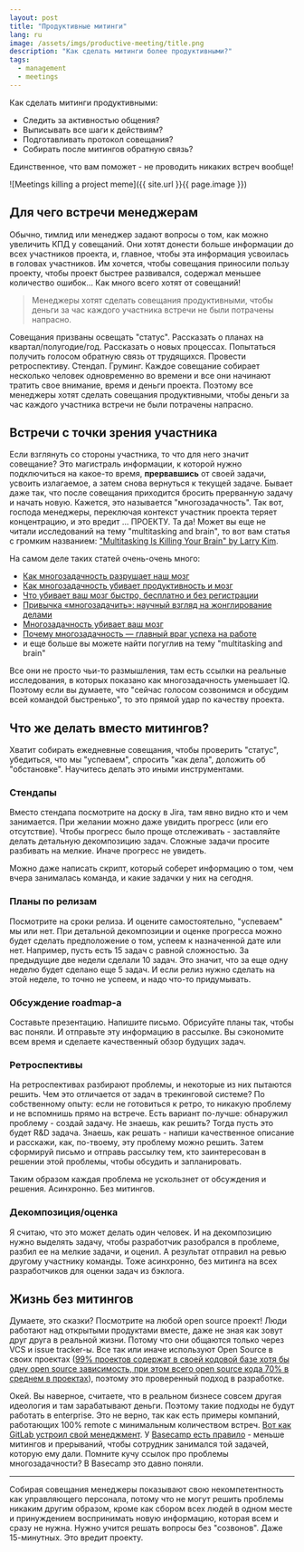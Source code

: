 ```yaml
---
layout: post
title: "Продуктивные митинги"
lang: ru
image: /assets/imgs/productive-meeting/title.png
description: "Как сделать митинги более продуктивными?"
tags:
  - management
  - meetings
---
```


Как сделать митинги продуктивными: 
- Следить за активностью общения? 
- Выписывать все шаги к действиям? 
- Подготавливать протокол совещания? 
- Собирать после митингов обратную связь? 

Единственное, что вам поможет - не проводить никаких встреч вообще!

![Meetings killing a project meme]({{ site.url }}{{ page.image }})
<!--more-->

## Для чего встречи менеджерам
Обычно, тимлид или менеджер задают вопросы о том, как можно увеличить КПД у совещаний. 
Они хотят донести больше информации до всех участников проекта, и, главное, 
чтобы эта информация усвоилась в головах участников. Им хочется, чтобы совещания 
приносили пользу проекту, чтобы проект быстрее развивался, 
содержал меньшее количество ошибок... Как много всего хотят от совещаний!

> Менеджеры хотят сделать совещания
продуктивными, чтобы деньги за час каждого участника встречи не были
потрачены напрасно.

Совещания призваны освещать "статус". Рассказать о планах на квартал/полугодие/год.
Рассказать о новых процессах. Попытаться получить голосом обратную связь от 
трудящихся. Провести ретроспективу. Стендап. Груминг. Каждое совещание собирает
несколько человек одновременно во времени и все они начинают тратить свое 
внимание, время и деньги проекта. Поэтому все менеджеры хотят сделать совещания
продуктивными, чтобы деньги за час каждого участника встречи не были
потрачены напрасно.

## Встречи с точки зрения участника
Если взглянуть со стороны участника, то что для него значит совещание? 
Это магистраль информации, к которой нужно подключиться на какое-то время, 
**прервавшись** от своей задачи, усвоить излагаемое, а затем снова вернуться к текущей задаче. 
Бывает даже так, что после совещания приходится бросить прерванную задачу и 
начать новую. Кажется, это называется "многозадачность". Так вот, господа 
менеджеры, переключая контекст участник проекта теряет концентрацию, и это 
вредит ... ПРОЕКТУ. Та да! Может вы еще не читали исследований на тему 
"multitasking and brain", то вот вам статья с громким названием:
["Multitasking Is Killing Your Brain" by Larry Kim][why-multi-tasking-is-bad].

На самом деле таких статей очень-очень много:
- [Как многозадачность разрушает наш мозг][kak-mnogozadachnost-razrushaet-nash-mozg]
- [Как многозадачность убивает продуктивность и мозг][kak-mnogozadachnost-ubivaet-produktivnost-i-mozg]
- [Что убивает ваш мозг быстро, бесплатно и без регистрации][multitasking-is-killing-your-brain]
- [Привычка «многозадачить»: научный взгляд на жонглирование делами][privychka-mnogozadachit]
- [Многозадачность убивает ваш мозг][how-multitasking-is-killing-our-brain]
- [Почему многозадачность — главный враг успеха на работе][pochemu-mnogozadachnost-glavnyy-vrag-uspeha-na-rabote]
- и еще больше вы можете найти погуглив на тему "multitasking and brain"

Все они не просто чьи-то размышления, там есть ссылки на реальные исследования,
в которых показано как многозадачность уменьшает IQ. Поэтому если вы думаете, 
что "сейчас голосом созвонимся и обсудим всей командой быстренько", то это 
прямой удар по качеству проекта.

## Что же делать вместо митингов?
Хватит собирать ежедневные совещания, чтобы проверить "статус", убедиться, 
что мы "успеваем", спросить "как дела", доложить об "обстановке". Научитесь 
делать это иными инструментами. 

### Стендапы
Вместо стендапа посмотрите на доску в Jira, там явно видно кто
и чем занимается. При желании можно даже увидить прогресс (или его отсутствие).
Чтобы прогресс было проще отслеживать - заставляйте делать детальную 
декомпозицию задач. Сложные задачи просите разбивать на мелкие. Иначе прогресс 
не увидеть.

Можно даже написать скрипт, который соберет информацию о том, чем вчера 
занималась команда, и какие задачки у них на сегодня.

### Планы по релизам
Посмотрите на сроки релиза. И оцените самостоятельно, "успеваем" мы или нет. 
При детальной декомпозиции и оценке прогресса можно будет сделать предположение 
о том, успеем к назначенной дате или нет. Например, пусть есть 15 задач с равной
сложностью. За предыдущие две недели сделали 10 задач. Это значит, что за еще 
одну неделю будет сделано еще 5 задач. И если релиз нужно сделать на этой неделе,
то точно не успеем, и надо что-то придумывать.

### Обсуждение roadmap-а
Составьте презентацию. Напишите письмо. Обрисуйте планы так, чтобы вас поняли.
И отправьте эту информацию в рассылке. Вы сэкономите всем время и сделаете 
качественный обзор будущих задач.

### Ретроспективы
На ретроспективах разбирают проблемы, и некоторые из них пытаются решить. Чем 
это отличается от задач в трекинговой системе? По собственному опыту: если не 
готовиться к ретро, то никакую проблему и не вспомнишь прямо на встрече. Есть
вариант по-лучше: обнаружил проблему - создай задачу. Не знаешь, как решить? 
Тогда пусть это будет R&D задача. Знаешь, как решать - напиши качественное 
описание и расскажи, как, по-твоему, эту проблему можно решить. Затем сформируй
письмо и отправь рассылку тем, кто заинтересован в решении этой проблемы, чтобы 
обсудить и запланировать.

Таким образом каждая проблема не ускользнет от обсуждения и решения. Асинхронно.
Без митингов.

### Декомпозиция/оценка
Я считаю, что это может делать один человек. И на декомпозицию нужно выделять 
задачу, чтобы разработчик разобрался в проблеме, разбил ее на мелкие задачи, и 
оценил. А результат отправил на ревью другому участнику команды. Тоже 
асинхронно, без митинга на всех разработчиков для оценки задач из бэклога.

## Жизнь без митингов
Думаете, это сказки? Посмотрите на любой open source проект! Люди работают над
открытыми продуктами вместе, даже не зная как зовут друг друга в реальной жизни.
Потому что они общаются только через VCS и issue tracker-ы. Все так или иначе 
используют Open Source в своих проектах ([99% проектов содержат в своей кодовой 
базе хотя бы одну open source зависимость, при этом всего open source кода
70% в среднем в проектах][open-source-using-percent]), поэтому это проверенный 
подход в разработке.

Окей. Вы наверное, считаете, что в реальном бизнесе совсем другая идеология и там зарабатывают деньги. 
Поэтому такие подходы не будут работать в enterprise. Это не верно, так как есть
примеры компаний, работающих 100% remote с минимальным количеством встреч. 
[Вот как GitLab устроил свой менеджмент][gitlab-management-culture].
У [Basecamp есть правило][basecamp-jobs-culture] - меньше митингов и 
прерываний, чтобы сотрудник занимался той задачей, которую ему дали. Помните кучу 
ссылок про проблемы многозадачности? В Basecamp это давно поняли.

---

Собирая совещания менеджеры показывают свою некомпетентность как управляющего 
персонала, потому что не могут решить проблемы никаким другим образом, кроме 
как сбором всех людей в одном месте и принуждением воспринимать новую информацию, 
которая всем и сразу не нужна. Нужно учится решать вопросы без "созвонов".
Даже 15-минутных. Это вредит проекту.


[why-multi-tasking-is-bad]: https://www.inc.com/larry-kim/why-multi-tasking-is-killing-your-brain.html
[kak-mnogozadachnost-razrushaet-nash-mozg]: https://theoryandpractice.ru/posts/18012-kak-mnogozadachnost-razrushaet-nash-mozg
[kak-mnogozadachnost-ubivaet-produktivnost-i-mozg]: https://zen.yandex.ru/media/id/61321ed8a85bb379d00468d4/kak-mnogozadachnost-ubivaet-produktivnost-i-mozg-614453497066992e391b4ec6
[multitasking-is-killing-your-brain]: https://lifehacker.ru/multitasking-is-killing-your-brain/
[privychka-mnogozadachit]: https://www.wrike.com/ru/blog/privychka-mnogozadachit-nauchnyj-vzglyad-na-zhonglirovanie-delami/
[how-multitasking-is-killing-our-brain]: https://medium.com/clean-code-channel/%D0%BC%D0%BD%D0%BE%D0%B3%D0%BE%D0%B7%D0%B0%D0%B4%D0%B0%D1%87%D0%BD%D0%BE%D1%81%D1%82%D1%8C-%D1%83%D0%B1%D0%B8%D0%B2%D0%B0%D0%B5%D1%82-%D0%B2%D0%B0%D1%88-%D0%BC%D0%BE%D0%B7%D0%B3-e24dd1ce5f71
[pochemu-mnogozadachnost-glavnyy-vrag-uspeha-na-rabote]: https://www.forbes.ru/karera-i-svoy-biznes/375579-pochemu-mnogozadachnost-glavnyy-vrag-uspeha-na-rabote
[open-source-using-percent]: https://www.synopsys.com/software-integrity/resources/analyst-reports/open-source-security-risk-analysis.html
[gitlab-management-culture]: https://about.gitlab.com/company/culture/all-remote/management/
[basecamp-jobs-culture]: https://basecamp.com/about/jobs